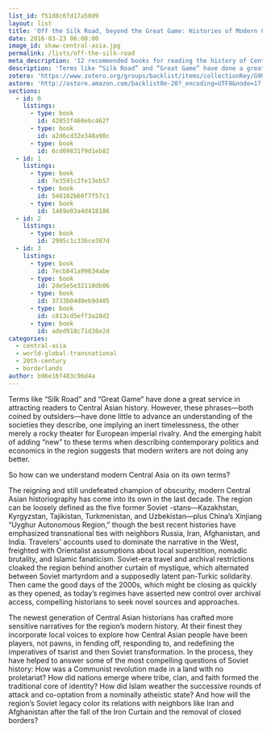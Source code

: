 ```yaml
---
list_id: f51d8c6fd17a50d9
layout: list
title: 'Off the Silk Road, beyond the Great Game: Histories of Modern Central Asia'
date: 2016-03-23 06:00:00
image_id: shaw-central-asia.jpg
permalink: /lists/off-the-silk-road
meta_description: '12 recommended books for reading the history of Central Asia from historian Charles David Shaw'
description: 'Terms like “Silk Road” and “Great Game” have done a great service in attracting readers to Central Asian history. However, these phrases—both coined by outsiders—have done little to advance an understanding of the societies they describe, one implying an inert timelessness, the other merely a rocky theater for European imperial rivalry. So how can we understand modern Central Asia on its own terms?'
zotero: 'https://www.zotero.org/groups/backlist/items/collectionKey/G9UDDT9Q'
astore: 'http://astore.amazon.com/backlist0e-20?_encoding=UTF8&node=17'
sections: 
  - id: 0
    listings:
      - type: book
        id: 42853f460ebc462f
      - type: book
        id: a2d6cd32e348a90c
      - type: book
        id: 6cd69831f9d1eb82
  - id: 1
    listings:
      - type: book
        id: 7e3591c2fe13eb57
      - type: book
        id: 540102b60f7f57c1
      - type: book
        id: 1469e03a4d418186
  - id: 2
    listings:
      - type: book
        id: 2995c1c336ce387d
  - id: 3
    listings:
      - type: book
        id: 7ecb841a99634abe
      - type: book
        id: 2de5e5e32110db06
      - type: book
        id: 3733b04d0eb9d405
      - type: book
        id: c813cd5eff3a28d2
      - type: book
        id: aded918c71d38e2d
categories:
  - central-asia
  - world-global-transnational
  - 20th-century
  - borderlands
author: b96e16f483c96d4a
---
```

Terms like “Silk Road” and “Great Game” have done a great service in attracting readers to Central Asian history. However, these phrases—both coined by outsiders—have done little to advance an understanding of the societies they describe, one implying an inert timelessness, the other merely a rocky theater for European imperial rivalry. And the emerging habit of adding “new” to these terms when describing contemporary politics and economics in the region suggests that modern writers are not doing any better.  

So how can we understand modern Central Asia on its own terms? 

The reigning and still undefeated champion of obscurity, modern Central Asian historiography has come into its own in the last decade. The region can be loosely defined as the five former Soviet -stans—Kazakhstan, Kyrgyzstan, Tajikistan, Turkmenistan, and Uzbekistan—plus China’s Xinjiang “Uyghur Autonomous Region,” though the best recent histories have emphasized transnational ties with neighbors Russia, Iran, Afghanistan, and India. Travelers’ accounts used to dominate the narrative in the West, freighted with Orientalist assumptions about local superstition, nomadic brutality, and Islamic fanaticism. Soviet-era travel and archival restrictions cloaked the region behind another curtain of mystique, which alternated between Soviet martyrdom and a supposedly latent pan-Turkic solidarity. Then came the good days of the 2000s, which might be closing as quickly as they opened, as today’s regimes have asserted new control over archival access, compelling historians to seek novel sources and approaches. 

The newest generation of Central Asian historians has crafted more sensitive narratives for the region’s modern history. At their finest they incorporate local voices to explore how Central Asian people have been players, not pawns, in fending off, responding to, and redefining the imperatives of tsarist and then Soviet transformation. In the process, they have helped to answer some of the most compelling questions of Soviet history: How was a Communist revolution made in a land with no proletariat? How did nations emerge where tribe, clan, and faith formed the traditional core of identity? How did Islam weather the successive rounds of attack and co-optation from a nominally atheistic state? And how will the region’s Soviet legacy color its relations with neighbors like Iran and Afghanistan after the fall of the Iron Curtain and the removal of closed borders? 
